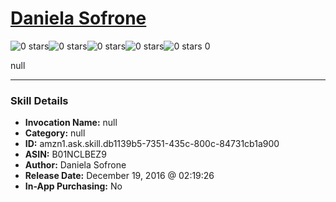 # [Daniela Sofrone](http://alexa.amazon.com/#skills/amzn1.ask.skill.db1139b5-7351-435c-800c-84731cb1a900)
![0 stars](../../images/ic_star_border_black_18dp_1x.png)![0 stars](../../images/ic_star_border_black_18dp_1x.png)![0 stars](../../images/ic_star_border_black_18dp_1x.png)![0 stars](../../images/ic_star_border_black_18dp_1x.png)![0 stars](../../images/ic_star_border_black_18dp_1x.png) 0

null

***

### Skill Details

* **Invocation Name:** null
* **Category:** null
* **ID:** amzn1.ask.skill.db1139b5-7351-435c-800c-84731cb1a900
* **ASIN:** B01NCLBEZ9
* **Author:** Daniela Sofrone
* **Release Date:** December 19, 2016 @ 02:19:26
* **In-App Purchasing:** No
